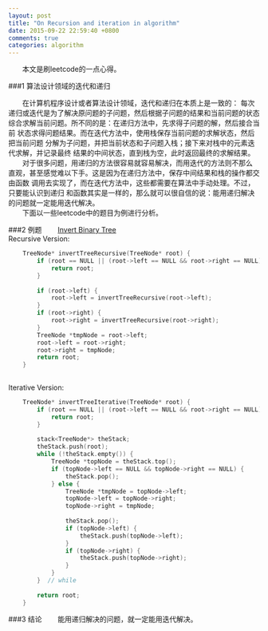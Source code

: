```yaml
---
layout: post
title: "On Recursion and iteration in algorithm"
date: 2015-09-22 22:59:40 +0800
comments: true
categories: algorithm
---
```


&emsp;&emsp;本文是刷leetcode的一点心得。  

###1 算法设计领域的迭代和递归

&emsp;&emsp;在计算机程序设计或者算法设计领域，迭代和递归在本质上是一致的：
每次递归或迭代是为了解决原问题的子问题，然后根据子问题的结果和当前问题的状态
综合求解当前问题。所不同的是：在递归方法中，先求得子问题的解，然后接合当前
状态求得问题结果。而在迭代方法中，使用栈保存当前问题的求解状态，然后把当前问题
分解为子问题，并把当前状态和子问题入栈；接下来对栈中的元素迭代求解，并记录最终
结果的中间状态，直到栈为空，此时返回最终的求解结果。  
&emsp;&emsp;对于很多问题，用递归的方法很容易就容易解决，而用迭代的方法则不那么
直观，甚至感觉难以下手。这是因为在递归方法中，保存中间结果和栈的操作都交由函数
调用去实现了，而在迭代方法中，这些都需要在算法中手动处理。不过，只要能认识到递归
和函数其实是一样的，那么就可以很自信的说：能用递归解决的问题就一定能用迭代解决。  
&emsp;&emsp;下面以一些leetcode中的题目为例进行分析。  

###2 例题
&emsp;&emsp;[Invert Binary Tree](https://leetcode.com/problems/invert-binary-tree/)  
Recursive Version:  
```c++
    TreeNode* invertTreeRecursive(TreeNode* root) {  
        if (root == NULL || (root->left == NULL && root->right == NULL)) {  
            return root;  
        }  
  
        if (root->left) {  
            root->left = invertTreeRecursive(root->left);  
        }  
        if (root->right) {  
            root->right = invertTreeRecursive(root->right);  
        }  
        TreeNode *tmpNode = root->left;  
        root->left = root->right;  
        root->right = tmpNode;  
        return root;  
    }  
  
```

Iterative Version:  
```c++
    TreeNode* invertTreeIterative(TreeNode* root) {  
        if (root == NULL || (root->left == NULL && root->right == NULL)) {  
            return root;  
        }  
  
        stack<TreeNode*> theStack;  
        theStack.push(root);  
        while (!theStack.empty()) {  
            TreeNode *topNode = theStack.top();  
            if (topNode->left == NULL && topNode->right == NULL) {  
                theStack.pop();  
            } else {  
                TreeNode *tmpNode = topNode->left;  
                topNode->left = topNode->right;  
                topNode->right = tmpNode;  
  
                theStack.pop();  
                if (topNode->left) {  
                    theStack.push(topNode->left);  
                }  
                if (topNode->right) {  
                    theStack.push(topNode->right);  
                }  
            }  
        }  // while  
  
        return root;  
    }  
```

###3 结论
&emsp;&emsp;能用递归解决的问题，就一定能用迭代解决。  

